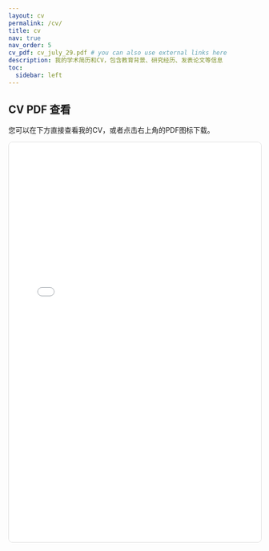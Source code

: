 ```yaml
---
layout: cv
permalink: /cv/
title: cv
nav: true
nav_order: 5
cv_pdf: cv_july_29.pdf # you can also use external links here
description: 我的学术简历和CV，包含教育背景、研究经历、发表论文等信息
toc:
  sidebar: left
---
```


## CV PDF 查看

您可以在下方直接查看我的CV，或者点击右上角的PDF图标下载。

<div class="pdf-container mt-4">
  <iframe 
    src="../cv_july_29.pdf#toolbar=1&navpanes=1&scrollbar=1" 
    width="100%" 
    height="800px" 
    style="border: 1px solid #ddd; border-radius: 8px;"
    title="CV PDF Viewer">
    <p>您的浏览器不支持PDF查看。请 <a href="../cv_july_29.pdf" target="_blank">点击这里下载PDF</a>。</p>
  </iframe>
</div>
